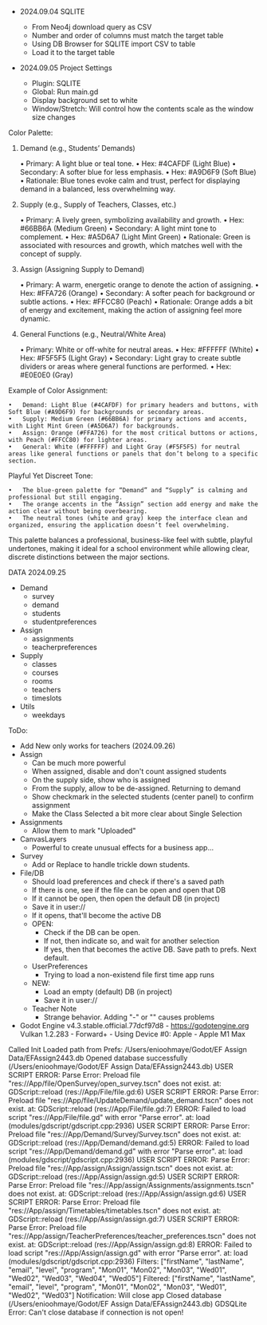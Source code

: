 - 2024.09.04 SQLITE
  - From Neo4j download query as CSV
  - Number and order of columns must match the target table
  - Using DB Browser for SQLITE import CSV to table
  - Load it to the target table

- 2024.09.05 Project Settings
  - Plugin: SQLITE
  - Global: Run main.gd
  - Display background set to white
  - Window/Stretch: Will control how the contents scale as the window size changes


Color Palette:

1. Demand (e.g., Students’ Demands)

	•	Primary: A light blue or teal tone.
	•	Hex: #4CAFDF (Light Blue)
	•	Secondary: A softer blue for less emphasis.
	•	Hex: #A9D6F9 (Soft Blue)
	•	Rationale: Blue tones evoke calm and trust, perfect for displaying demand in a balanced, less overwhelming way.

2. Supply (e.g., Supply of Teachers, Classes, etc.)

	•	Primary: A lively green, symbolizing availability and growth.
	•	Hex: #66BB6A (Medium Green)
	•	Secondary: A light mint tone to complement.
	•	Hex: #A5D6A7 (Light Mint Green)
	•	Rationale: Green is associated with resources and growth, which matches well with the concept of supply.

3. Assign (Assigning Supply to Demand)

	•	Primary: A warm, energetic orange to denote the action of assigning.
	•	Hex: #FFA726 (Orange)
	•	Secondary: A softer peach for background or subtle actions.
	•	Hex: #FFCC80 (Peach)
	•	Rationale: Orange adds a bit of energy and excitement, making the action of assigning feel more dynamic.

4. General Functions (e.g., Neutral/White Area)

	•	Primary: White or off-white for neutral areas.
	•	Hex: #FFFFFF (White)
	•	Hex: #F5F5F5 (Light Gray)
	•	Secondary: Light gray to create subtle dividers or areas where general functions are performed.
	•	Hex: #E0E0E0 (Gray)

Example of Color Assignment:

	•	Demand: Light Blue (#4CAFDF) for primary headers and buttons, with Soft Blue (#A9D6F9) for backgrounds or secondary areas.
	•	Supply: Medium Green (#66BB6A) for primary actions and accents, with Light Mint Green (#A5D6A7) for backgrounds.
	•	Assign: Orange (#FFA726) for the most critical buttons or actions, with Peach (#FFCC80) for lighter areas.
	•	General: White (#FFFFFF) and Light Gray (#F5F5F5) for neutral areas like general functions or panels that don’t belong to a specific section.

Playful Yet Discreet Tone:

	•	The blue-green palette for “Demand” and “Supply” is calming and professional but still engaging.
	•	The orange accents in the “Assign” section add energy and make the action clear without being overbearing.
	•	The neutral tones (white and gray) keep the interface clean and organized, ensuring the application doesn’t feel overwhelming.

This palette balances a professional, business-like feel with subtle, playful undertones, making it ideal for a school environment while allowing clear, discrete distinctions between the major sections.


DATA 2024.09.25
- Demand
  - survey
  - demand
  - students
  - studentpreferences
- Assign
  - assignments	
  - teacherpreferences
- Supply
  - classes
  - courses
  - rooms
  - teachers
  - timeslots
- Utils
  - weekdays


ToDo:
- Add New only works for teachers (2024.09.26)
- Assign
  - Can be much more powerful
  - When assigned, disable and don't count assigned students
  - On the supply side, show who is assigned
  - From the supply, allow to be de-assigned. Returning to demand
  - Show checkmark in the selected students (center panel) to confirm assignment
  - Make the Class Selected a bit more clear about Single Selection
- Assignments
  - Allow them to mark "Uploaded"
- CanvasLayers
  - Powerful to create unusual effects for a business app...
- Survey
  - Add or Replace to handle trickle down students.
- File/DB
  - Should load preferences and check if there's a saved path
  - If there is one, see if the file can be open and open that DB
  - If it cannot be open, then open the default DB (in project)
  - Save it in user://
  - If it opens, that'll become the active DB
  - OPEN:
    - Check if the DB can be open.
    - If not, then indicate so, and wait for another selection
    - If yes, then that becomes the active DB. Save path to prefs. Next default.
  - UserPreferences
    - Trying to load a non-existend file first time app runs
  - NEW: 
    - Load an empty (default) DB (in project)
    - Save it in user://
  - Teacher Note
    - Strange behavior. Adding "-" or "" causes problems
- Godot Engine v4.3.stable.official.77dcf97d8 - https://godotengine.org
Vulkan 1.2.283 - Forward+ - Using Device #0: Apple - Apple M1 Max

Called Init
Loaded path from Prefs: /Users/enioohmaye/Godot/EF Assign Data/EFAssign2443.db
Opened database successfully (/Users/enioohmaye/Godot/EF Assign Data/EFAssign2443.db)
USER SCRIPT ERROR: Parse Error: Preload file "res://App/file/OpenSurvey/open_survey.tscn" does not exist.
   at: GDScript::reload (res://App/File/file.gd:6)
USER SCRIPT ERROR: Parse Error: Preload file "res://App/file/UpdateDemand/update_demand.tscn" does not exist.
   at: GDScript::reload (res://App/File/file.gd:7)
ERROR: Failed to load script "res://App/File/file.gd" with error "Parse error".
   at: load (modules/gdscript/gdscript.cpp:2936)
USER SCRIPT ERROR: Parse Error: Preload file "res://App/Demand/Survey/Survey.tscn" does not exist.
   at: GDScript::reload (res://App/Demand/demand.gd:5)
ERROR: Failed to load script "res://App/Demand/demand.gd" with error "Parse error".
   at: load (modules/gdscript/gdscript.cpp:2936)
USER SCRIPT ERROR: Parse Error: Preload file "res://App/assign/Assign/assign.tscn" does not exist.
   at: GDScript::reload (res://App/Assign/assign.gd:5)
USER SCRIPT ERROR: Parse Error: Preload file "res://App/assign/Assignments/assignments.tscn" does not exist.
   at: GDScript::reload (res://App/Assign/assign.gd:6)
USER SCRIPT ERROR: Parse Error: Preload file "res://App/assign/Timetables/timetables.tscn" does not exist.
   at: GDScript::reload (res://App/Assign/assign.gd:7)
USER SCRIPT ERROR: Parse Error: Preload file "res://App/assign/TeacherPreferences/teacher_preferences.tscn" does not exist.
   at: GDScript::reload (res://App/Assign/assign.gd:8)
ERROR: Failed to load script "res://App/Assign/assign.gd" with error "Parse error".
   at: load (modules/gdscript/gdscript.cpp:2936)
Filters: 	["firstName", "lastName", "email", "level", "program", "Mon01", "Mon02", "Mon03", "Wed01", "Wed02", "Wed03", "Wed04", "Wed05"]
Filtered:	["firstName", "lastName", "email", "level", "program", "Mon01", "Mon02", "Mon03", "Wed01", "Wed02", "Wed03"]
Notification: Will close app
Closed database (/Users/enioohmaye/Godot/EF Assign Data/EFAssign2443.db)
GDSQLite Error: Can't close database if connection is not open!
